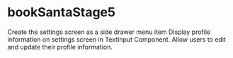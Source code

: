 # bookSantaStage5

Create the settings screen as a side drawer menu item
Display profile information on settings screen in TextInput Component.
Allow users to edit and update their profile information.
